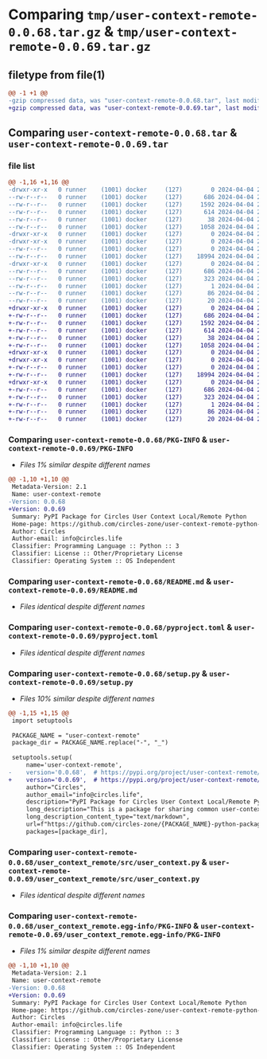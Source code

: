 # Comparing `tmp/user-context-remote-0.0.68.tar.gz` & `tmp/user-context-remote-0.0.69.tar.gz`

## filetype from file(1)

```diff
@@ -1 +1 @@
-gzip compressed data, was "user-context-remote-0.0.68.tar", last modified: Thu Apr  4 21:16:05 2024, max compression
+gzip compressed data, was "user-context-remote-0.0.69.tar", last modified: Thu Apr  4 21:27:42 2024, max compression
```

## Comparing `user-context-remote-0.0.68.tar` & `user-context-remote-0.0.69.tar`

### file list

```diff
@@ -1,16 +1,16 @@
-drwxr-xr-x   0 runner    (1001) docker     (127)        0 2024-04-04 21:16:05.320133 user-context-remote-0.0.68/
--rw-r--r--   0 runner    (1001) docker     (127)      686 2024-04-04 21:16:05.320133 user-context-remote-0.0.68/PKG-INFO
--rw-r--r--   0 runner    (1001) docker     (127)     1592 2024-04-04 21:15:55.000000 user-context-remote-0.0.68/README.md
--rw-r--r--   0 runner    (1001) docker     (127)      614 2024-04-04 21:15:55.000000 user-context-remote-0.0.68/pyproject.toml
--rw-r--r--   0 runner    (1001) docker     (127)       38 2024-04-04 21:16:05.320133 user-context-remote-0.0.68/setup.cfg
--rw-r--r--   0 runner    (1001) docker     (127)     1058 2024-04-04 21:15:55.000000 user-context-remote-0.0.68/setup.py
-drwxr-xr-x   0 runner    (1001) docker     (127)        0 2024-04-04 21:16:05.316133 user-context-remote-0.0.68/user_context_remote/
-drwxr-xr-x   0 runner    (1001) docker     (127)        0 2024-04-04 21:16:05.316133 user-context-remote-0.0.68/user_context_remote/src/
--rw-r--r--   0 runner    (1001) docker     (127)        0 2024-04-04 21:15:55.000000 user-context-remote-0.0.68/user_context_remote/src/__init__.py
--rw-r--r--   0 runner    (1001) docker     (127)    18994 2024-04-04 21:15:55.000000 user-context-remote-0.0.68/user_context_remote/src/user_context.py
-drwxr-xr-x   0 runner    (1001) docker     (127)        0 2024-04-04 21:16:05.316133 user-context-remote-0.0.68/user_context_remote.egg-info/
--rw-r--r--   0 runner    (1001) docker     (127)      686 2024-04-04 21:16:05.000000 user-context-remote-0.0.68/user_context_remote.egg-info/PKG-INFO
--rw-r--r--   0 runner    (1001) docker     (127)      323 2024-04-04 21:16:05.000000 user-context-remote-0.0.68/user_context_remote.egg-info/SOURCES.txt
--rw-r--r--   0 runner    (1001) docker     (127)        1 2024-04-04 21:16:05.000000 user-context-remote-0.0.68/user_context_remote.egg-info/dependency_links.txt
--rw-r--r--   0 runner    (1001) docker     (127)       86 2024-04-04 21:16:05.000000 user-context-remote-0.0.68/user_context_remote.egg-info/requires.txt
--rw-r--r--   0 runner    (1001) docker     (127)       20 2024-04-04 21:16:05.000000 user-context-remote-0.0.68/user_context_remote.egg-info/top_level.txt
+drwxr-xr-x   0 runner    (1001) docker     (127)        0 2024-04-04 21:27:42.343528 user-context-remote-0.0.69/
+-rw-r--r--   0 runner    (1001) docker     (127)      686 2024-04-04 21:27:42.339528 user-context-remote-0.0.69/PKG-INFO
+-rw-r--r--   0 runner    (1001) docker     (127)     1592 2024-04-04 21:27:32.000000 user-context-remote-0.0.69/README.md
+-rw-r--r--   0 runner    (1001) docker     (127)      614 2024-04-04 21:27:32.000000 user-context-remote-0.0.69/pyproject.toml
+-rw-r--r--   0 runner    (1001) docker     (127)       38 2024-04-04 21:27:42.343528 user-context-remote-0.0.69/setup.cfg
+-rw-r--r--   0 runner    (1001) docker     (127)     1058 2024-04-04 21:27:32.000000 user-context-remote-0.0.69/setup.py
+drwxr-xr-x   0 runner    (1001) docker     (127)        0 2024-04-04 21:27:42.339528 user-context-remote-0.0.69/user_context_remote/
+drwxr-xr-x   0 runner    (1001) docker     (127)        0 2024-04-04 21:27:42.339528 user-context-remote-0.0.69/user_context_remote/src/
+-rw-r--r--   0 runner    (1001) docker     (127)        0 2024-04-04 21:27:32.000000 user-context-remote-0.0.69/user_context_remote/src/__init__.py
+-rw-r--r--   0 runner    (1001) docker     (127)    18994 2024-04-04 21:27:32.000000 user-context-remote-0.0.69/user_context_remote/src/user_context.py
+drwxr-xr-x   0 runner    (1001) docker     (127)        0 2024-04-04 21:27:42.339528 user-context-remote-0.0.69/user_context_remote.egg-info/
+-rw-r--r--   0 runner    (1001) docker     (127)      686 2024-04-04 21:27:42.000000 user-context-remote-0.0.69/user_context_remote.egg-info/PKG-INFO
+-rw-r--r--   0 runner    (1001) docker     (127)      323 2024-04-04 21:27:42.000000 user-context-remote-0.0.69/user_context_remote.egg-info/SOURCES.txt
+-rw-r--r--   0 runner    (1001) docker     (127)        1 2024-04-04 21:27:42.000000 user-context-remote-0.0.69/user_context_remote.egg-info/dependency_links.txt
+-rw-r--r--   0 runner    (1001) docker     (127)       86 2024-04-04 21:27:42.000000 user-context-remote-0.0.69/user_context_remote.egg-info/requires.txt
+-rw-r--r--   0 runner    (1001) docker     (127)       20 2024-04-04 21:27:42.000000 user-context-remote-0.0.69/user_context_remote.egg-info/top_level.txt
```

### Comparing `user-context-remote-0.0.68/PKG-INFO` & `user-context-remote-0.0.69/PKG-INFO`

 * *Files 1% similar despite different names*

```diff
@@ -1,10 +1,10 @@
 Metadata-Version: 2.1
 Name: user-context-remote
-Version: 0.0.68
+Version: 0.0.69
 Summary: PyPI Package for Circles User Context Local/Remote Python
 Home-page: https://github.com/circles-zone/user-context-remote-python-package
 Author: Circles
 Author-email: info@circles.life
 Classifier: Programming Language :: Python :: 3
 Classifier: License :: Other/Proprietary License
 Classifier: Operating System :: OS Independent
```

### Comparing `user-context-remote-0.0.68/README.md` & `user-context-remote-0.0.69/README.md`

 * *Files identical despite different names*

### Comparing `user-context-remote-0.0.68/pyproject.toml` & `user-context-remote-0.0.69/pyproject.toml`

 * *Files identical despite different names*

### Comparing `user-context-remote-0.0.68/setup.py` & `user-context-remote-0.0.69/setup.py`

 * *Files 10% similar despite different names*

```diff
@@ -1,15 +1,15 @@
 import setuptools
 
 PACKAGE_NAME = "user-context-remote"
 package_dir = PACKAGE_NAME.replace("-", "_")
 
 setuptools.setup(
     name='user-context-remote',
-    version='0.0.68',  # https://pypi.org/project/user-context-remote/
+    version='0.0.69',  # https://pypi.org/project/user-context-remote/
     author="Circles",
     author_email="info@circles.life",
     description="PyPI Package for Circles User Context Local/Remote Python",
     long_description="This is a package for sharing common user-context-remote functions used in different repositories",
     long_description_content_type="text/markdown",
     url=f"https://github.com/circles-zone/{PACKAGE_NAME}-python-package",
     packages=[package_dir],
```

### Comparing `user-context-remote-0.0.68/user_context_remote/src/user_context.py` & `user-context-remote-0.0.69/user_context_remote/src/user_context.py`

 * *Files identical despite different names*

### Comparing `user-context-remote-0.0.68/user_context_remote.egg-info/PKG-INFO` & `user-context-remote-0.0.69/user_context_remote.egg-info/PKG-INFO`

 * *Files 1% similar despite different names*

```diff
@@ -1,10 +1,10 @@
 Metadata-Version: 2.1
 Name: user-context-remote
-Version: 0.0.68
+Version: 0.0.69
 Summary: PyPI Package for Circles User Context Local/Remote Python
 Home-page: https://github.com/circles-zone/user-context-remote-python-package
 Author: Circles
 Author-email: info@circles.life
 Classifier: Programming Language :: Python :: 3
 Classifier: License :: Other/Proprietary License
 Classifier: Operating System :: OS Independent
```

